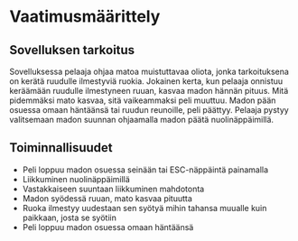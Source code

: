 # Vaatimusmäärittely

## Sovelluksen tarkoitus

Sovelluksessa pelaaja ohjaa matoa muistuttavaa oliota, jonka tarkoituksena on kerätä ruudulle ilmestyviä ruokia. 
Jokainen kerta, kun pelaaja onnistuu keräämään ruudulle ilmestyneen ruuan, kasvaa madon hännän pituus. Mitä pidemmäksi 
mato kasvaa, sitä vaikeammaksi peli muuttuu. Madon pään osuessa omaan häntäänsä tai ruudun reunoille, peli päättyy. 
Pelaaja pystyy valitsemaan madon suunnan ohjaamalla madon päätä nuolinäppäimillä.


## Toiminnallisuudet

- Peli loppuu madon osuessa seinään tai ESC-näppäintä painamalla
- Liikkuminen nuolinäppäimillä
- Vastakkaiseen suuntaan liikkuminen mahdotonta
- Madon syödessä ruuan, mato kasvaa pituutta
- Ruoka ilmestyy uudestaan sen syötyä mihin tahansa muualle kuin paikkaan, josta se syötiin
- Peli loppuu madon osuessa omaan häntäänsä
